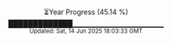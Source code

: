 <p align="center">
⏳Year Progress (45.14 %)<br>
█████████████▁▁▁▁▁▁▁▁▁▁▁▁▁▁▁▁▁ <br>
<sub>Updated: Sat, 14 Jun 2025 18:03:33 GMT</sub>
</p>

